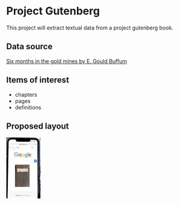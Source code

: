 Project Gutenberg
=================

This project will extract textual data from a project gutenberg book.

## Data source

[Six months in the gold mines by E. Gould Buffum](https://www.gutenberg.org/ebooks/71574)

## Items of interest
* chapters
* pages
* definitions

## Proposed layout
![proposed layout](proposal.jpg)
